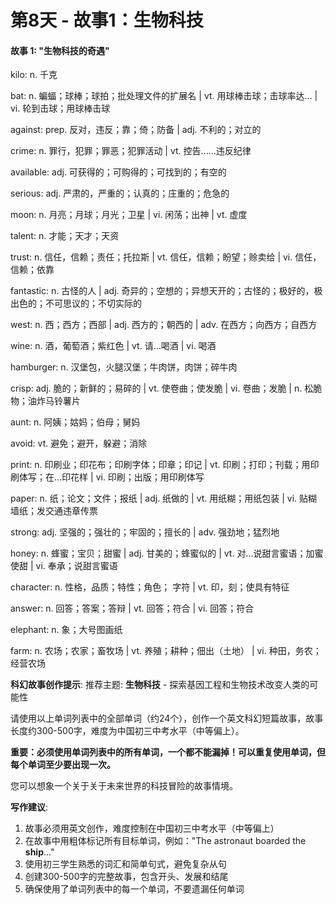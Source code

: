 # 第8天 - 故事1：生物科技

#### 故事 1: "生物科技的奇遇"

kilo: n. 千克

bat: n. 蝙蝠；球棒；球拍；批处理文件的扩展名 | vt. 用球棒击球；击球率达… | vi. 轮到击球；用球棒击球

against: prep. 反对，违反；靠；倚；防备 | adj. 不利的；对立的

crime: n. 罪行，犯罪；罪恶；犯罪活动 | vt. 控告……违反纪律

available: adj. 可获得的；可购得的；可找到的；有空的

serious: adj. 严肃的，严重的；认真的；庄重的；危急的

moon: n. 月亮；月球；月光；卫星 | vi. 闲荡；出神 | vt. 虚度

talent: n. 才能；天才；天资

trust: n. 信任，信赖；责任；托拉斯 | vt. 信任，信赖；盼望；赊卖给 | vi. 信任，信赖；依靠

fantastic: n. 古怪的人 | adj. 奇异的；空想的；异想天开的；古怪的；极好的，极出色的；不可思议的；不切实际的

west: n. 西；西方；西部 | adj. 西方的；朝西的 | adv. 在西方；向西方；自西方

wine: n. 酒，葡萄酒；紫红色 | vt. 请…喝酒 | vi. 喝酒

hamburger: n. 汉堡包，火腿汉堡；牛肉饼，肉饼；碎牛肉

crisp: adj. 脆的；新鲜的；易碎的 | vt. 使卷曲；使发脆 | vi. 卷曲；发脆 | n. 松脆物；油炸马铃薯片

aunt: n. 阿姨；姑妈；伯母；舅妈

avoid: vt. 避免；避开，躲避；消除

print: n. 印刷业；印花布；印刷字体；印章；印记 | vt. 印刷；打印；刊载；用印刷体写；在…印花样 | vi. 印刷；出版；用印刷体写

paper: n. 纸；论文；文件；报纸 | adj. 纸做的 | vt. 用纸糊；用纸包装 | vi. 贴糊墙纸；发交通违章传票

strong: adj. 坚强的；强壮的；牢固的；擅长的 | adv. 强劲地；猛烈地

honey: n. 蜂蜜；宝贝；甜蜜 | adj. 甘美的；蜂蜜似的 | vt. 对…说甜言蜜语；加蜜使甜 | vi. 奉承；说甜言蜜语

character: n. 性格，品质；特性；角色； 字符 | vt. 印，刻；使具有特征

answer: n. 回答；答案；答辩 | vt. 回答；符合 | vi. 回答；符合

elephant: n. 象；大号图画纸

farm: n. 农场；农家；畜牧场 | vt. 养殖；耕种；佃出（土地） | vi. 种田，务农；经营农场

**科幻故事创作提示**:
推荐主题: **生物科技** - 探索基因工程和生物技术改变人类的可能性

请使用以上单词列表中的全部单词（约24个），创作一个英文科幻短篇故事，故事长度约300-500字，难度为中国初三中考水平（中等偏上）。

**重要：必须使用单词列表中的所有单词，一个都不能漏掉！可以重复使用单词，但每个单词至少要出现一次。**

您可以想象一个关于关于未来世界的科技冒险的故事情境。

**写作建议**: 
1. 故事必须用英文创作，难度控制在中国初三中考水平（中等偏上）
2. 在故事中用粗体标记所有目标单词，例如："The astronaut boarded the **ship**..."
3. 使用初三学生熟悉的词汇和简单句式，避免复杂从句
4. 创建300-500字的完整故事，包含开头、发展和结尾
5. 确保使用了单词列表中的每一个单词，不要遗漏任何单词
